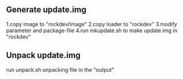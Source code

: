 ## Generate update.img
1.copy image to "rockdev/Image"
2.copy loader to "rockdev"
3.modify parameter and package-file 
4.run mkupdate.sh to make update.img in "rockdev"

## Unpack update.img
run unpack.sh 
unpacking file in the "output"  